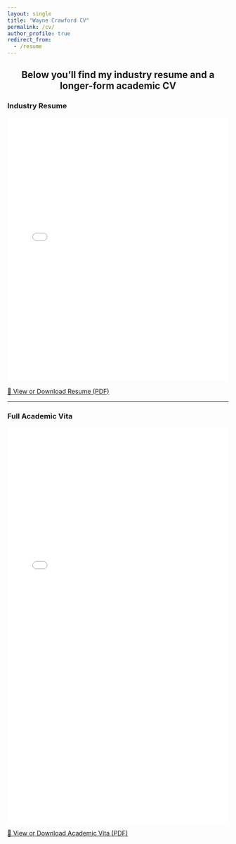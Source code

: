 ```yaml
---
layout: single
title: "Wayne Crawford CV"
permalink: /cv/
author_profile: true
redirect_from:
  - /resume
---
```


<h2 style="text-align:center;">Below you’ll find my industry resume and a longer-form academic CV</h2>

<div class="pdf-embed-block">
  <h3>Industry Resume</h3>
  <div class="pdf-responsive">
    <embed src="/files/wayne_crawford_resume.pdf" type="application/pdf" width="100%" height="600px" />
  </div>
  <p>
    <a class="pdf-download-link" href="/files/wayne_crawford_resume.pdf" target="_blank" rel="noopener">
      📄 View or Download Resume (PDF)
    </a>
  </p>
</div>

<hr>

<div class="pdf-embed-block">
  <h3>Full Academic Vita</h3>
  <div class="pdf-responsive">
    <embed src="/files/wayne_crawford_vita_full.pdf" type="application/pdf" width="100%" height="900px" />
  </div>
  <p>
    <a class="pdf-download-link" href="/files/wayne_crawford_vita_full.pdf" target="_blank" rel="noopener">
      📄 View or Download Academic Vita (PDF)
    </a>
  </p>
</div>